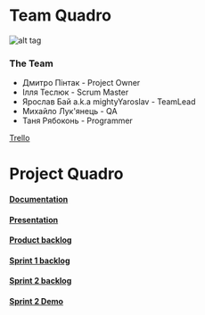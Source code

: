﻿# Team Quadro

![alt tag](https://github.com/mightyYaroslav/groupdynamics/blob/master/Quadro%20logo.jpg)

### The Team
* Дмитро Пінтак - Project Owner
* Ілля Теслюк - Scrum Master
* Ярослав Бай a.k.a mightyYaroslav - TeamLead
* Михайло Лук'янець - QA
* Таня Рябоконь - Programmer

[Trello](https://trello.com/b/XTGvnfa2/quadrocopter-project)


# Project Quadro
#### [Documentation](https://docs.google.com/document/d/1-RFvluZsk-pI2bkxTMO4GHAuLf_YTlzBvsP4dq3NmGI/edit)
#### [Presentation](https://docs.google.com/presentation/d/1_jaAlriR3q9-LFkkuGP9hn-xKWOcvJjSJYzdaoyjFbY/edit?usp=sharing)
#### [Product backlog](https://docs.google.com/spreadsheets/d/1vLrmomkJbZNKZd4hn5MtIqD2-SldjVmBnuoaLlyo6Bs/edit#gid=0)
#### [Sprint 1 backlog](https://docs.google.com/spreadsheets/d/1Yqve_qR6Hki9nNlhjcWFcE_GF3z_n2zPZgJp58jflO0/edit?usp=sharing)
#### [Sprint 2 backlog](https://docs.google.com/spreadsheets/d/1EGxsffErbdMvMyFfQsN_1_sqIkdcOyj86LbEgYYts8o/edit?usp=sharing)
#### [Sprint 2 Demo](https://docs.google.com/presentation/d/1L9P7i2Uv08uylp-fbjiXaKtGyI8la1JabGlaBPyoD5Q/edit?hl=en#slide=id.p)
